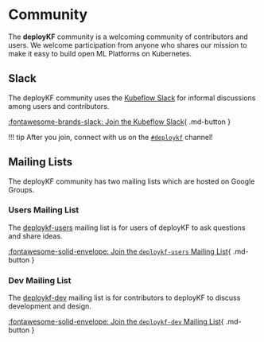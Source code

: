 # Community

The __deployKF__ community is a welcoming community of contributors and users.
We welcome participation from anyone who shares our mission to make it easy to build open ML Platforms on Kubernetes.

## Slack

The deployKF community uses the [Kubeflow Slack](https://www.kubeflow.org/docs/about/community/#kubeflow-slack) for informal discussions among users and contributors.

[:fontawesome-brands-slack: Join the Kubeflow Slack](https://invite.playplay.io/invite?team_id=T7QLHSH6U){ .md-button }

!!! tip
    After you join, connect with us on the [`#deploykf`](https://kubeflow.slack.com/archives/C054H6WLNCB) channel!

## Mailing Lists

The deployKF community has two mailing lists which are hosted on Google Groups.

### Users Mailing List

The [deploykf-users](https://groups.google.com/g/deploykf-users) mailing list is for users of deployKF to ask questions and share ideas.

[:fontawesome-solid-envelope: Join the `deploykf-users` Mailing List](https://groups.google.com/g/deploykf-users){ .md-button }

### Dev Mailing List

The [deploykf-dev](https://groups.google.com/g/deploykf-dev) mailing list is for contributors to deployKF to discuss development and design.

[:fontawesome-solid-envelope: Join the `deploykf-dev` Mailing List](https://groups.google.com/g/deploykf-dev){ .md-button }